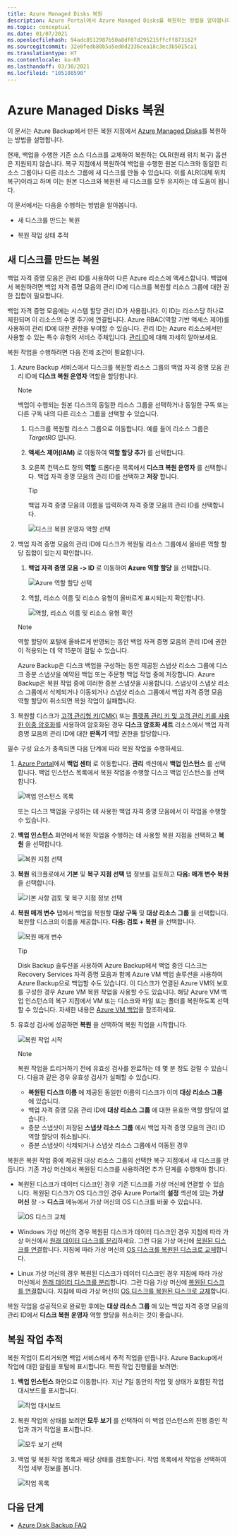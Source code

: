 ```yaml
---
title: Azure Managed Disks 복원
description: Azure Portal에서 Azure Managed Disks를 복원하는 방법을 알아봅니다.
ms.topic: conceptual
ms.date: 01/07/2021
ms.openlocfilehash: 94adc8512987b50a8df07d295215ffcff873162f
ms.sourcegitcommit: 32e0fedb80b5a5ed0d2336cea18c3ec3b5015ca1
ms.translationtype: HT
ms.contentlocale: ko-KR
ms.lasthandoff: 03/30/2021
ms.locfileid: "105108590"
---
```

# <a name="restore-azure-managed-disks"></a>Azure Managed Disks 복원

이 문서는 Azure Backup에서 만든 복원 지점에서 [Azure Managed Disks](../virtual-machines/managed-disks-overview.md)를 복원하는 방법을 설명합니다.

현재, 백업을 수행한 기존 소스 디스크를 교체하여 복원하는 OLR(원래 위치 복구) 옵션은 지원되지 않습니다. 복구 지점에서 복원하여 백업을 수행한 원본 디스크와 동일한 리소스 그룹이나 다른 리소스 그룹에 새 디스크를 만들 수 있습니다. 이를 ALR(대체 위치 복구)이라고 하며 이는 원본 디스크와 복원된 새 디스크를 모두 유지하는 데 도움이 됩니다.

이 문서에서는 다음을 수행하는 방법을 알아봅니다.

- 새 디스크를 만드는 복원

- 복원 작업 상태 추적

## <a name="restore-to-create-a-new-disk"></a>새 디스크를 만드는 복원

백업 자격 증명 모음은 관리 ID를 사용하여 다른 Azure 리소스에 액세스합니다. 백업에서 복원하려면 백업 자격 증명 모음의 관리 ID에 디스크를 복원할 리소스 그룹에 대한 권한 집합이 필요합니다.

백업 자격 증명 모음에는 시스템 할당 관리 ID가 사용됩니다. 이 ID는 리소스당 하나로 제한되며 이 리소스의 수명 주기에 연결됩니다. Azure RBAC(역할 기반 액세스 제어)를 사용하여 관리 ID에 대한 권한을 부여할 수 있습니다. 관리 ID는 Azure 리소스에서만 사용할 수 있는 특수 유형의 서비스 주체입니다. [관리 ID](../active-directory/managed-identities-azure-resources/overview.md)에 대해 자세히 알아보세요.

복원 작업을 수행하려면 다음 전제 조건이 필요합니다.

1. Azure Backup 서비스에서 디스크를 복원할 리소스 그룹의 백업 자격 증명 모음 관리 ID에 **디스크 복원 운영자** 역할을 할당합니다.

    >[!NOTE]
    > 백업이 수행되는 원본 디스크의 동일한 리소스 그룹을 선택하거나 동일한 구독 또는 다른 구독 내의 다른 리소스 그룹을 선택할 수 있습니다.

    1. 디스크를 복원할 리소스 그룹으로 이동합니다. 예를 들어 리소스 그룹은 *TargetRG* 입니다.

    1. **액세스 제어(IAM)** 로 이동하여 **역할 할당 추가** 를 선택합니다.

    1. 오른쪽 컨텍스트 창의 **역할** 드롭다운 목록에서 **디스크 복원 운영자** 를 선택합니다. 백업 자격 증명 모음의 관리 ID를 선택하고 **저장** 합니다.

        >[!TIP]
        >백업 자격 증명 모음의 이름을 입력하여 자격 증명 모음의 관리 ID를 선택합니다.

        ![디스크 복원 운영자 역할 선택](./media/restore-managed-disks/disk-restore-operator-role.png)

1. 백업 자격 증명 모음의 관리 ID에 디스크가 복원될 리소스 그룹에서 올바른 역할 할당 집합이 있는지 확인합니다.

    1. **백업 자격 증명 모음 -> ID** 로 이동하여 **Azure 역할 할당** 을 선택합니다.

        ![Azure 역할 할당 선택](./media/restore-managed-disks/azure-role-assignments.png)

    1. 역할, 리소스 이름 및 리소스 유형이 올바르게 표시되는지 확인합니다.

        ![역할, 리소스 이름 및 리소스 유형 확인](./media/restore-managed-disks/verify-role.png)

    >[!NOTE]
    >역할 할당이 포털에 올바르게 반영되는 동안 백업 자격 증명 모음의 관리 ID에 권한이 적용되는 데 약 15분이 걸릴 수 있습니다.
    >
    >Azure Backup은 디스크 백업을 구성하는 동안 제공된 스냅샷 리소스 그룹에 디스크 증분 스냅샷을 예약된 백업 또는 주문형 백업 작업 중에 저장합니다. Azure Backup은 복원 작업 중에 이러한 증분 스냅샷을 사용합니다. 스냅샷이 스냅샷 리소스 그룹에서 삭제되거나 이동되거나 스냅샷 리소스 그룹에서 백업 자격 증명 모음 역할 할당이 취소되면 복원 작업이 실패합니다.

1. 복원할 디스크가 [고객 관리형 키(CMK)](../virtual-machines/disks-enable-customer-managed-keys-portal.md) 또는 [플랫폼 관리 키 및 고객 관리 키를 사용한 이중 암호화](../virtual-machines/disks-enable-double-encryption-at-rest-portal.md)를 사용하여 암호화된 경우 **디스크 암호화 세트** 리소스에서 백업 자격 증명 모음의 관리 ID에 대한 **판독기** 역할 권한을 할당합니다.

필수 구성 요소가 충족되면 다음 단계에 따라 복원 작업을 수행하세요.

1. [Azure Portal](https://portal.azure.com/)에서 **백업 센터** 로 이동합니다. **관리** 섹션에서 **백업 인스턴스** 를 선택합니다. 백업 인스턴스 목록에서 복원 작업을 수행할 디스크 백업 인스턴스를 선택합니다.

    ![백업 인스턴스 목록](./media/restore-managed-disks/backup-instances.png)

    또는 디스크 백업을 구성하는 데 사용한 백업 자격 증명 모음에서 이 작업을 수행할 수 있습니다.

1. **백업 인스턴스** 화면에서 복원 작업을 수행하는 데 사용할 복원 지점을 선택하고 **복원** 을 선택합니다.

    ![복원 지점 선택](./media/restore-managed-disks/select-restore-point.png)

1. **복원** 워크플로에서 **기본** 및 **복구 지점 선택** 탭 정보를 검토하고 **다음: 매개 변수 복원** 을 선택합니다.

    ![기본 사항 검토 및 복구 지점 정보 선택](./media/restore-managed-disks/review-information.png)

1. **복원 매개 변수** 탭에서 백업을 복원할 **대상 구독** 및 **대상 리소스 그룹** 을 선택합니다. 복원할 디스크의 이름을 제공합니다. **다음: 검토 + 복원** 을 선택합니다.

    ![복원 매개 변수](./media/restore-managed-disks/restore-parameters.png)

    >[!TIP]
    >Disk Backup 솔루션을 사용하여 Azure Backup에서 백업 중인 디스크는 Recovery Services 자격 증명 모음과 함께 Azure VM 백업 솔루션을 사용하여 Azure Backup으로 백업할 수도 있습니다. 이 디스크가 연결된 Azure VM의 보호를 구성한 경우 Azure VM 복원 작업을 사용할 수도 있습니다. 해당 Azure VM 백업 인스턴스의 복구 지점에서 VM 또는 디스크와 파일 또는 폴더를 복원하도록 선택할 수 있습니다. 자세한 내용은 [Azure VM 백업](./about-azure-vm-restore.md)을 참조하세요.

1. 유효성 검사에 성공하면 **복원** 을 선택하여 복원 작업을 시작합니다.

    ![복원 작업 시작](./media/restore-managed-disks/initiate-restore.png)

    >[!NOTE]
    > 복원 작업을 트리거하기 전에 유효성 검사를 완료하는 데 몇 분 정도 걸릴 수 있습니다. 다음과 같은 경우 유효성 검사가 실패할 수 있습니다.
    >
    > - **복원된 디스크 이름** 에 제공된 동일한 이름의 디스크가 이미 **대상 리소스 그룹** 에 있습니다.
    > - 백업 자격 증명 모음 관리 ID에 **대상 리소스 그룹** 에 대한 유효한 역할 할당이 없습니다.
    > - 증분 스냅샷이 저장된 **스냅샷 리소스 그룹** 에서 백업 자격 증명 모음의 관리 ID 역할 할당이 취소됩니다.
    > - 증분 스냅샷이 삭제되거나 스냅샷 리소스 그룹에서 이동된 경우

복원은 복원 작업 중에 제공된 대상 리소스 그룹의 선택한 복구 지점에서 새 디스크를 만듭니다. 기존 가상 머신에서 복원된 디스크를 사용하려면 추가 단계를 수행해야 합니다.

- 복원된 디스크가 데이터 디스크인 경우 기존 디스크를 가상 머신에 연결할 수 있습니다. 복원된 디스크가 OS 디스크인 경우 Azure Portal의 **설정** 섹션에 있는 **가상 머신** 창 -> **디스크** 메뉴에서 가상 머신의 OS 디스크를 바꿀 수 있습니다.

    ![OS 디스크 교체](./media/restore-managed-disks/swap-os-disks.png)

- Windows 가상 머신의 경우 복원된 디스크가 데이터 디스크인 경우 지침에 따라 가상 머신에서 [원래 데이터 디스크를 분리](../virtual-machines/windows/detach-disk.md#detach-a-data-disk-using-the-portal)하세요. 그런 다음 가상 머신에 [복원된 디스크를 연결](../virtual-machines/windows/attach-managed-disk-portal.md)합니다. 지침에 따라 가상 머신의 [OS 디스크를 복원된 디스크로 교체](../virtual-machines/windows/os-disk-swap.md)합니다.

- Linux 가상 머신의 경우 복원된 디스크가 데이터 디스크인 경우 지침에 따라 가상 머신에서 [원래 데이터 디스크를 분리](../virtual-machines/linux/detach-disk.md#detach-a-data-disk-using-the-portal)합니다. 그런 다음 가상 머신에 [복원된 디스크를 연결](../virtual-machines/linux/attach-disk-portal.md#attach-an-existing-disk)합니다. 지침에 따라 가상 머신의 [OS 디스크를 복원된 디스크로 교체](../virtual-machines/linux/os-disk-swap.md)합니다.

복원 작업을 성공적으로 완료한 후에는 **대상 리소스 그룹** 에 있는 백업 자격 증명 모음의 관리 ID에서 **디스크 복원 운영자** 역할 할당을 취소하는 것이 좋습니다.

## <a name="track-a-restore-operation"></a>복원 작업 추적

복원 작업이 트리거되면 백업 서비스에서 추적 작업을 만듭니다. Azure Backup에서 작업에 대한 알림을 포털에 표시합니다. 복원 작업 진행률을 보려면:

1. **백업 인스턴스** 화면으로 이동합니다. 지난 7일 동안의 작업 및 상태가 포함된 작업 대시보드를 표시합니다.

    ![작업 대시보드](./media/restore-managed-disks/jobs-dashboard.png)

1. 복원 작업의 상태를 보려면 **모두 보기** 를 선택하여 이 백업 인스턴스의 진행 중인 작업과 과거 작업을 표시합니다.

    ![모두 보기 선택](./media/restore-managed-disks/view-all.png)

1. 백업 및 복원 작업 목록과 해당 상태를 검토합니다. 작업 목록에서 작업을 선택하여 작업 세부 정보를 봅니다.

    ![작업 목록](./media/restore-managed-disks/list-of-jobs.png)

## <a name="next-steps"></a>다음 단계

- [Azure Disk Backup FAQ](disk-backup-faq.md)